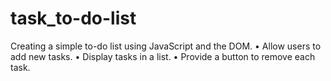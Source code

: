 # task_to-do-list
Creating a simple to-do list using JavaScript and the DOM. • Allow users to add new tasks. • Display tasks in a list. • Provide a button to remove each task.
